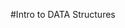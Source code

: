 #Intro to DATA Structures 


 <create Hash Tables using two different hash functions and create a 
 simple student registry program using one of these hash tables>
